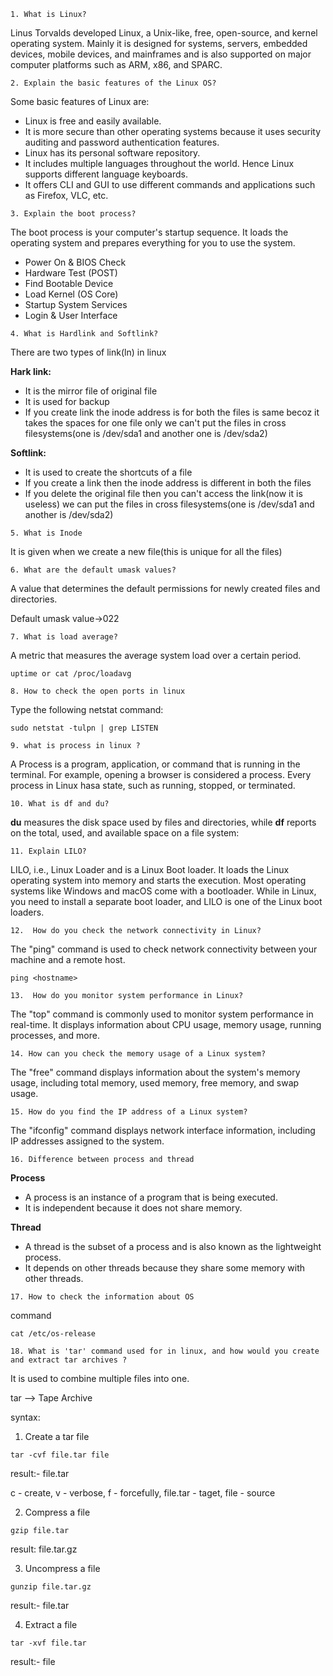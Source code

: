 `1. What is Linux?`

Linus Torvalds developed Linux, a Unix-like, free, open-source, and kernel operating system. Mainly it is designed for systems, servers, embedded devices, mobile devices, and mainframes and is also supported on major computer platforms such as ARM, x86, and SPARC.

`2. Explain the basic features of the Linux OS?`

Some basic features of Linux are:
- Linux is free and easily available.
- It is more secure than other operating systems because it uses security auditing and password authentication features.
- Linux has its personal software repository.
- It includes multiple languages throughout the world. Hence Linux supports different language keyboards.
- It offers CLI and GUI to use different commands and applications such as Firefox, VLC, etc.

`3. Explain the boot process?`

The boot process is your computer's startup sequence. It loads the operating system and prepares everything for you to use the system.
- Power On & BIOS Check
- Hardware Test (POST)
- Find Bootable Device
- Load Kernel (OS Core)
- Startup System Services
- Login & User Interface

`4. What is Hardlink and Softlink?`

There are two types of link(ln) in linux

**Hark link:** 
- It is the mirror file of original file
- It is used for backup
- If you create link the inode address is for both the files is same becoz it takes the spaces for one file only we can't put the files in cross filesystems(one is /dev/sda1 and another one is /dev/sda2)

**Softlink:**
- It is used to create the shortcuts of a file
- If you create a link then the inode address is different in both the files
- If you delete the original file then you can't access the link(now it is useless) we can put the files in cross filesystems(one is /dev/sda1 and another is /dev/sda2)

`5. What is Inode`

It is given when we create a new file(this is unique for all the files)

`6. What are the default umask values?`

A value that determines the default permissions for newly created files and directories.

Default umask value→022

`7. What is load average?`

 A metric that measures the average system load over a certain period.
```
uptime or cat /proc/loadavg
```
`8. How to check the open ports in linux`

Type the following netstat command:
```
sudo netstat -tulpn | grep LISTEN
```
`9. what is process in linux ?`

A Process is a program, application, or command that is running in the terminal. For example, opening a browser is considered a process. Every process in Linux hasa state, such as running, stopped, or terminated. 

`10. What is df and du?`

**du** measures the disk space used by files and directories, while **df** reports on the total, used, and available space on a file system:

`11. Explain LILO?`

LILO, i.e., Linux Loader and is a Linux Boot loader. It loads the Linux operating system into memory and starts the execution. Most operating systems like Windows and macOS come with a bootloader. While in Linux, you need to install a separate boot loader, and LILO is one of the Linux boot loaders.

`12.  How do you check the network connectivity in Linux?`

The "ping" command is used to check network connectivity between your machine and a remote host.
```
ping <hostname> 
```
`13.  How do you monitor system performance in Linux?`

The "top" command is commonly used to monitor system performance in real-time. It displays information about CPU usage, memory usage, running processes, and more.

`14. How can you check the memory usage of a Linux system?`

The "free" command displays information about the system's memory usage, including total memory, used memory, free memory, and swap usage.

`15. How do you find the IP address of a Linux system?`

The "ifconfig" command displays network interface information, including IP addresses assigned to the system.

`16. Difference between process and thread`

**Process** 
- A process is an instance of a program that is being executed.
- It is independent because it does not share memory.

**Thread**
- A thread is the subset of a process and is also known as the lightweight process.
- It depends on other threads because they share some memory with other threads.

`17. How to check the information about OS`

command
```
cat /etc/os-release
```

`18. What is 'tar' command used for in linux, and how would you create  and extract tar archives ?`

It is used to combine multiple files into one.

tar --> Tape Archive

syntax:

1. Create a tar file
```
tar -cvf file.tar file
```
result:- file.tar

c - create, v - verbose, f - forcefully, file.tar - taget, file - source

2. Compress a file 
```
gzip file.tar
```
result: file.tar.gz

3. Uncompress a file
```
gunzip file.tar.gz
```
result:- file.tar

4. Extract a file
```
tar -xvf file.tar
```
result:- file
